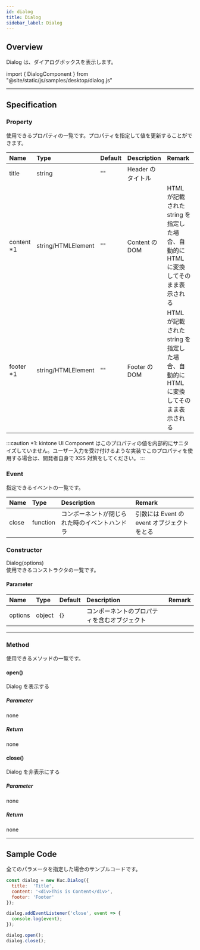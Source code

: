 ```yaml
---
id: dialog
title: Dialog
sidebar_label: Dialog
---
```


## Overview

Dialog は、ダイアログボックスを表示します。

import { DialogComponent } from "@site/static/js/samples/desktop/dialog.js"

<DialogComponent />

---

## Specification

### Property

使用できるプロパティの一覧です。プロパティを指定して値を更新することができます。

| Name | Type | Default | Description | Remark |
| :--- | :--- | :--- | :--- | :--- |
| title | string | "" | Header のタイトル | |
| content *1 | string/HTMLElement | "" | Content の DOM | HTML が記載された string を指定した場合、自動的に HTML に変換してそのまま表示される |
| footer *1 | string/HTMLElement | "" | Footer の DOM | HTML が記載された string を指定した場合、自動的に HTML に変換してそのまま表示される |

:::caution
*1: kintone UI Component はこのプロパティの値を内部的にサニタイズしていません。ユーザー入力を受け付けるような実装でこのプロパティを使用する場合は、開発者自身で XSS 対策をしてください。
:::

### Event

指定できるイベントの一覧です。

| Name | Type | Description | Remark |
| :--- | :--- | :--- | :--- |
| close | function | コンポーネントが閉じられた時のイベントハンドラ | 引数には Event の event オブジェクトをとる |

### Constructor

Dialog(options)<br/>
使用できるコンストラクタの一覧です。

#### Parameter
| Name | Type | Default | Description | Remark |
| :--- | :--- | :--- | :--- | :--- |
| options | object | \{\} | コンポーネントのプロパティを含むオブジェクト | |

---
### Method

使用できるメソッドの一覧です。

#### open()
Dialog を表示する

##### Parameter
none

##### Return
none

#### close()
Dialog を非表示にする

##### Parameter
none

##### Return
none

---
## Sample Code

全てのパラメータを指定した場合のサンプルコードです。

```javascript
const dialog = new Kuc.Dialog({
  title:  'Title',
  content: '<div>This is Content</div>',
  footer: 'Footer'
});

dialog.addEventListener('close', event => {
  console.log(event);
});

dialog.open();
dialog.close();
```
